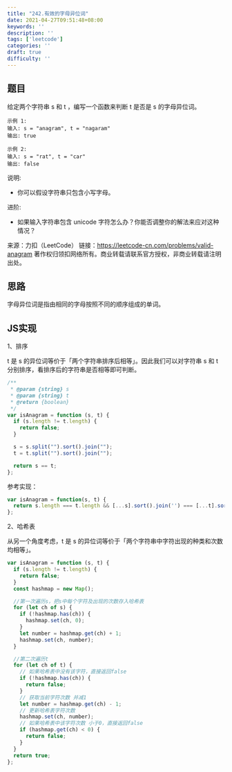 ```yaml
---
title: "242.有效的字母异位词"
date: 2021-04-27T09:51:48+08:00
keywords: ''
description: ''
tags: ['leetcode']
categories: ''
draft: true
difficulty: ''
---
```


## 题目

给定两个字符串 s 和 t ，编写一个函数来判断 t 是否是 s 的字母异位词。

```
示例 1:
输入: s = "anagram", t = "nagaram"
输出: true

示例 2:
输入: s = "rat", t = "car"
输出: false
```

说明:  

- 你可以假设字符串只包含小写字母。

进阶:  

- 如果输入字符串包含 unicode 字符怎么办？你能否调整你的解法来应对这种情况？

来源：力扣（LeetCode）
链接：https://leetcode-cn.com/problems/valid-anagram
著作权归领扣网络所有。商业转载请联系官方授权，非商业转载请注明出处。

## 思路

字母异位词是指由相同的字母按照不同的顺序组成的单词。

## JS实现

1、排序

t 是 s 的异位词等价于「两个字符串排序后相等」。因此我们可以对字符串 s 和 t 分别排序，看排序后的字符串是否相等即可判断。

```javascript
/**
 * @param {string} s
 * @param {string} t
 * @return {boolean}
 */
var isAnagram = function (s, t) {
  if (s.length != t.length) {
    return false;
  }

  s = s.split("").sort().join("");
  t = t.split("").sort().join("");

  return s == t;
};
```

参考实现：

```javascript
var isAnagram = function(s, t) {
  return s.length === t.length && [...s].sort().join('') === [...t].sort().join('');
};
```

2、哈希表

从另一个角度考虑，t 是 s 的异位词等价于「两个字符串中字符出现的种类和次数均相等」。

```javascript
var isAnagram = function (s, t) {
  if (s.length != t.length) {
    return false;
  }
  const hashmap = new Map();

  //第一次遍历s，把s中每个字符及出现的次数存入哈希表
  for (let ch of s) {
    if (!hashmap.has(ch)) {
      hashmap.set(ch, 0);
    }
    let number = hashmap.get(ch) + 1;
    hashmap.set(ch, number);
  }

  //第二次遍历t
  for (let ch of t) {
    // 如果哈希表中没有该字符，直接返回false
    if (!hashmap.has(ch)) {
      return false;
    }
    // 获取当前字符次数 并减1
    let number = hashmap.get(ch) - 1;
    // 更新哈希表字符次数
    hashmap.set(ch, number);
    // 如果哈希表中该字符次数 小于0，直接返回false
    if (hashmap.get(ch) < 0) {
      return false;
    }
  }
  return true;
};
```
